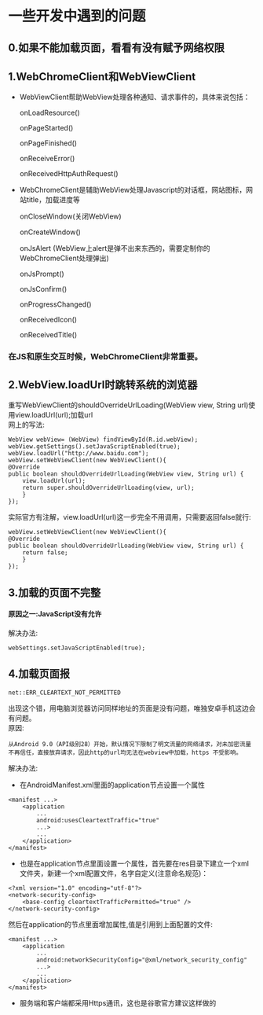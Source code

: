 # 一些开发中遇到的问题
## 0.如果不能加载页面，看看有没有赋予网络权限
## 1.WebChromeClient和WebViewClient
* WebViewClient帮助WebView处理各种通知、请求事件的，具体来说包括：

    onLoadResource()

    onPageStarted()

    onPageFinished()

    onReceiveError()

    onReceivedHttpAuthRequest()

* WebChromeClient是辅助WebView处理Javascript的对话框，网站图标，网站title，加载进度等

    onCloseWindow(关闭WebView)

    onCreateWindow()

    onJsAlert (WebView上alert是弹不出来东西的，需要定制你的WebChromeClient处理弹出)

    onJsPrompt()

    onJsConfirm()

    onProgressChanged()

    onReceivedIcon()

    onReceivedTitle()

### 在JS和原生交互时候，WebChromeClient非常重要。

## 2.WebView.loadUrl时跳转系统的浏览器
重写WebViewClient的shouldOverrideUrlLoading(WebView view, String url)使用view.loadUrl(url);加载url  
网上的写法:
```
WebView webView= (WebView) findViewById(R.id.webView);
webView.getSettings().setJavaScriptEnabled(true);
webView.loadUrl("http://www.baidu.com");
webView.setWebViewClient(new WebViewClient(){
@Override
public boolean shouldOverrideUrlLoading(WebView view, String url) {
    view.loadUrl(url);
    return super.shouldOverrideUrlLoading(view, url);
    }
});
```
实际官方有注解，view.loadUrl(url)这一步完全不用调用，只需要返回false就行:
```
webView.setWebViewClient(new WebViewClient(){
@Override
public boolean shouldOverrideUrlLoading(WebView view, String url) {
    return false;
    }
});
```

## 3.加载的页面不完整
#### 原因之一:JavaScript没有允许
解决办法:
```
webSettings.setJavaScriptEnabled(true);
```

## 4.加载页面报
```
net::ERR_CLEARTEXT_NOT_PERMITTED
```
出现这个错，用电脑浏览器访问同样地址的页面是没有问题，唯独安卓手机这边会有问题。  
原因:
```
从Android 9.0（API级别28）开始，默认情况下限制了明文流量的网络请求，对未加密流量不再信任，直接放弃请求，因此http的url均无法在webview中加载，https 不受影响。
```
解决办法:
* 在AndroidManifest.xml里面的application节点设置一个属性
```
<manifest ...>
    <application
        ...
        android:usesCleartextTraffic="true"
        ...>
        ...
    </application>
</manifest>
```

* 也是在application节点里面设置一个属性，首先要在res目录下建立一个xml文件夹，新建一个xml配置文件，名字自定义(注意命名规范)：
```
<?xml version="1.0" encoding="utf-8"?>
<network-security-config>
    <base-config cleartextTrafficPermitted="true" />
</network-security-config>
```
然后在application的节点里面增加属性,值是引用到上面配置的文件:
```
<manifest ...>
    <application
        ...
        android:networkSecurityConfig="@xml/network_security_config"
        ...>
        ...
    </application>
</manifest>
```
* 服务端和客户端都采用Https通讯，这也是谷歌官方建议这样做的
